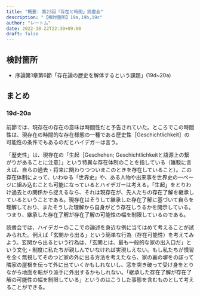 ```yaml
---
title: "概要: 第23回「存在と時間」読書会"
description: "【検討箇所】19a,19b,19c"
author: "レートム"
date: 2022-10-22T22:30+09:00
draft: false
---
```


検討箇所
----

* 序論第1章第6節「存在論の歴史を解体するという課題」(19d~20a)

まとめ
----

### 19d-20a
前節では、現存在の存在の意味は時間性だと予告されていた。ところでこの時間性は、現存在の時間的な存在様態の一種である歴史性［Geschichtlichkeit］の可能性の条件でもあるのだとハイデガーは言う。

「歴史性」は、現存在の「生起［Geschehen; Geschichtlichkeitと語源上の繋がりがあることに注意］」という特異な存在体制のことを指している（雑駁に言えば、自らの過去・将来に関わりつついまこのときを存在していること）。この存在体制によって、いわゆる「世界史」や、ある人物や出来事を世界史の一ページに組み込むことも可能になっているとハイデガーは考える。「生起」をとりわけ過去との関係から捉えるなら、それは現存在が、先人たちの存在了解を継承しているということである。現存在はそうして継承した存在了解に基づいて自らを理解しており、またそうした理解から自身がどう存在しうるかを開示している。つまり、継承した存在了解が存在了解の可能性の幅を制限しているのである。

読書会では、ハイデガーのここでの論述を身近な例に当てはめて考えることが試みられた。例えば「玄関から出る」という簡単な行為（存在可能性）を考えてみよう。玄関から出るという行為は、「玄関とは、最も一般的な家の出入口だ」という文化・制度に私たちが親しんでいなければ実現しえない。もし私たちが慣習を全く無視してそのつど家の外に出る方法を考えたなら、家の裏の塀をのぼって隣家の屋根を伝って外に出ていくかもしれないし、窓を突き破って受け身をとりながら地面を転がり派手に外出するかもしれない。「継承した存在了解が存在了解の可能性の幅を制限している」というのはこうした事態を含むものとして考えることができる。